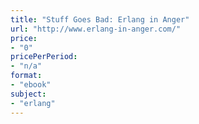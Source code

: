 ```yaml
---
title: "Stuff Goes Bad: Erlang in Anger"
url: "http://www.erlang-in-anger.com/"
price: 
- "0"
pricePerPeriod: 
- "n/a"
format: 
- "ebook"
subject: 
- "erlang"
---
```

